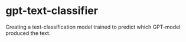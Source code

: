 # gpt-text-classifier
Creating a text-classification model trained to predict which GPT-model produced the text.
